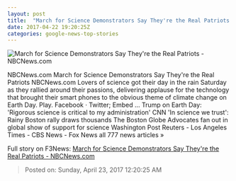 ```yaml
---
layout: post
title:  "March for Science Demonstrators Say They're the Real Patriots - NBCNews.com"
date: 2017-04-22 19:20:25Z
categories: google-news-top-stories
---
```


![March for Science Demonstrators Say They're the Real Patriots - NBCNews.com](https://media4.s-nbcnews.com/j/newscms/2017_16/1973666/170422-bill-nye-310p-rs_7f01ee226f5661651335846a88baacb1.nbcnews-fp-1200-800.jpg)

NBCNews.com March for Science Demonstrators Say They're the Real Patriots NBCNews.com Lovers of science got their day in the rain Saturday as they rallied around their passions, delivering applause for the technology that brought their smart phones to the obvious theme of climate change on Earth Day. Play. Facebook · Twitter; Embed ... Trump on Earth Day: 'Rigorous science is critical to my administration' CNN 'In science we trust': Rainy Boston rally draws thousands The Boston Globe Advocates fan out in global show of support for science Washington Post Reuters - Los Angeles Times - CBS News - Fox News all 777 news articles »


Full story on F3News: [March for Science Demonstrators Say They're the Real Patriots - NBCNews.com](http://www.f3nws.com/n/tBDjDE)

> Posted on: Sunday, April 23, 2017 12:20:25 AM
